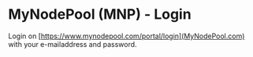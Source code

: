 # MyNodePool (MNP) - Login
Login on [https://www.mynodepool.com/portal/login](MyNodePool.com) with your e-mailaddress and password.